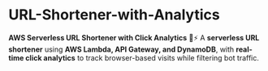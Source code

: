 # URL-Shortener-with-Analytics
**AWS Serverless URL Shortener with Click Analytics** 🔗⚡    A **serverless URL shortener** using **AWS Lambda, API Gateway, and DynamoDB**, with **real-time click analytics** to track browser-based visits while filtering bot traffic. 
